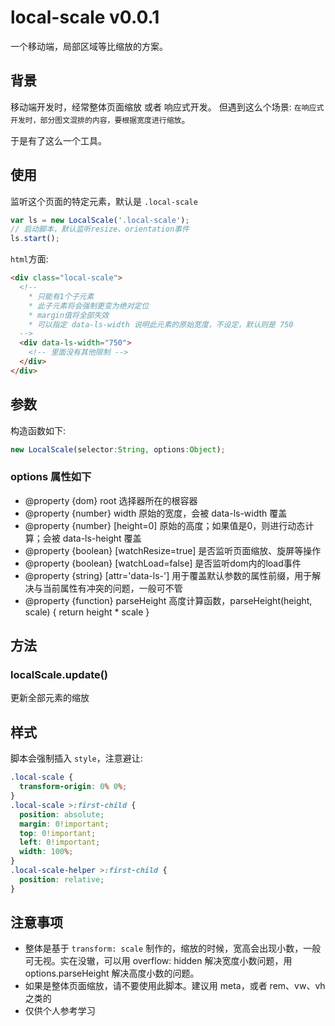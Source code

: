 # local-scale v0.0.1
一个移动端，局部区域等比缩放的方案。

## 背景
移动端开发时，经常整体页面缩放 或者 响应式开发。
但遇到这么个场景: `在响应式开发时，部分图文混排的内容，要根据宽度进行缩放`。

于是有了这么一个工具。

## 使用
监听这个页面的特定元素，默认是 `.local-scale`
```javascript
var ls = new LocalScale('.local-scale');
// 启动脚本，默认监听resize、orientation事件
ls.start();
```

`html`方面:
```html
<div class="local-scale">
  <!-- 
    * 只能有1个子元素
    * 此子元素将会强制更变为绝对定位
    * margin值将全部失效
    * 可以指定 data-ls-width 说明此元素的原始宽度，不设定，默认则是 750
  -->
  <div data-ls-width="750">
    <!-- 里面没有其他限制 -->
  </div>
</div>
```

## 参数
构造函数如下:
```javascript
new LocalScale(selector:String, options:Object);
```

### options 属性如下

* @property {dom} root 选择器所在的根容器
* @property {number} width 原始的宽度，会被 data-ls-width 覆盖
* @property {number} [height=0] 原始的高度；如果值是0，则进行动态计算；会被 data-ls-height 覆盖
* @property {boolean} [watchResize=true] 是否监听页面缩放、旋屏等操作
* @property {boolean} [watchLoad=false] 是否监听dom内的load事件
* @property {string} [attr='data-ls-'] 用于覆盖默认参数的属性前缀，用于解决与当前属性有冲突的问题，一般可不管
* @property {function} parseHeight 高度计算函数，parseHeight(height, scale) { return height * scale }

## 方法

### localScale.update()
更新全部元素的缩放


## 样式
脚本会强制插入 `style`，注意避让:
```css
.local-scale {
  transform-origin: 0% 0%;
}
.local-scale >:first-child {
  position: absolute;
  margin: 0!important;
  top: 0!important;
  left: 0!important;
  width: 100%;
}
.local-scale-helper >:first-child {
  position: relative;
}
```


## 注意事项

* 整体是基于 `transform: scale` 制作的，缩放的时候，宽高会出现小数，一般可无视。实在没辙，可以用 overflow: hidden 解决宽度小数问题，用 options.parseHeight 解决高度小数的问题。
* 如果是整体页面缩放，请不要使用此脚本。建议用 meta，或者 rem、vw、vh 之类的
* 仅供个人参考学习

